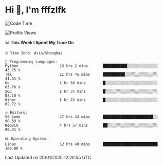 # Hi 👋, I'm fffzlfk

<!--START_SECTION:waka-->
![Code Time](http://img.shields.io/badge/Code%20Time-1%2C181%20hrs%2011%20mins-blue)

![Profile Views](http://img.shields.io/badge/Profile%20Views-0-blue)

📊 **This Week I Spent My Time On** 

```text
🕑︎ Time Zone: Asia/Shanghai

💬 Programming Languages: 
Python                   23 hrs 2 mins       ███████████░░░░░░░░░░░░░░   43.75 % 
TeX                      21 hrs 45 mins      ██████████░░░░░░░░░░░░░░░   41.31 % 
Go                       1 hr 58 mins        █░░░░░░░░░░░░░░░░░░░░░░░░   03.76 % 
SQL                      1 hr 37 mins        █░░░░░░░░░░░░░░░░░░░░░░░░   03.10 % 
Other                    1 hr 25 mins        █░░░░░░░░░░░░░░░░░░░░░░░░   02.72 % 

🔥 Editors: 
VS Code                  47 hrs 43 mins      ███████████████████████░░   90.59 % 
Neovim                   4 hrs 57 mins       ██░░░░░░░░░░░░░░░░░░░░░░░   09.41 % 

💻 Operating System: 
Linux                    52 hrs 40 mins      █████████████████████████   100.00 % 
```


 Last Updated on 20/01/2025 12:20:55 UTC
<!--END_SECTION:waka-->
